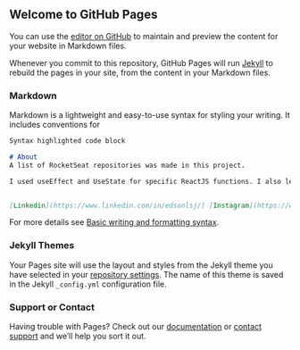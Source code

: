 ## Welcome to GitHub Pages

You can use the [editor on GitHub](https://github.com/edsonluizit/react_project01_repository_list/edit/main/README.md) to maintain and preview the content for your website in Markdown files.

Whenever you commit to this repository, GitHub Pages will run [Jekyll](https://jekyllrb.com/) to rebuild the pages in your site, from the content in your Markdown files.

### Markdown

Markdown is a lightweight and easy-to-use syntax for styling your writing. It includes conventions for

```markdown
Syntax highlighted code block

# About 
A list of RocketSeat repositories was made in this project.

I used useEffect and UseState for specific ReactJS functions. I also learned how to do automation with React J functions and commands


[Linkedin](https://www.linkedin.com/in/edsonlsj/) [Instagram](https://www.instagram.com/edsonluiz.info/)
```

For more details see [Basic writing and formatting syntax](https://docs.github.com/en/github/writing-on-github/getting-started-with-writing-and-formatting-on-github/basic-writing-and-formatting-syntax).

### Jekyll Themes

Your Pages site will use the layout and styles from the Jekyll theme you have selected in your [repository settings](https://github.com/edsonluizit/react_project01_repository_list/settings/pages). The name of this theme is saved in the Jekyll `_config.yml` configuration file.

### Support or Contact

Having trouble with Pages? Check out our [documentation](https://docs.github.com/categories/github-pages-basics/) or [contact support](https://support.github.com/contact) and we’ll help you sort it out.
